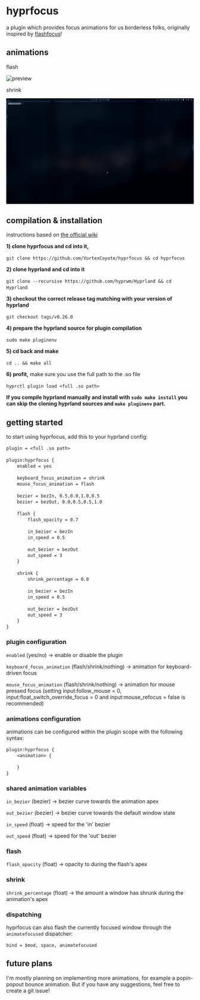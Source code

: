 # hyprfocus

a plugin which provides focus animations for us borderless folks, originally inspired by [flashfocus](https://github.com/fennerm/flashfocus)!

## animations

flash

![preview](flash.gif)

shrink

![preview](shrink.gif)

## compilation & installation

instructions based on [the official wiki](https://wiki.hyprland.org/Plugins/Using-Plugins/#compiling-official-plugins)

**1) clone hyprfocus and cd into it,**

`git clone https://github.com/VortexCoyote/hyprfocus && cd hyprfocus`

**2) clone hyprland and cd into it**

`git clone --recursive https://github.com/hyprwm/Hyprland && cd Hyprland`

**3) checkout the correct release tag matching with your version of hyprland**

`git checkout tags/v0.26.0`

**4) prepare the hyprland source for plugin compilation**

`sudo make pluginenv`

**5) cd back and make**

`cd .. && make all`

**6) profit,** make sure you use the full path to the .so file

`hyprctl plugin load <full .so path>`

**If you compile hyprland manually and install with `sudo make install` you can skip the cloning hyprland sources and `make pluginenv` part.**

## getting started

to start using hyprfocus, add this to your hyprland config:
```
plugin = <full .so path>

plugin:hyprfocus {
    enabled = yes

    keyboard_focus_animation = shrink
    mouse_focus_animation = flash

    bezier = bezIn, 0.5,0.0,1.0,0.5
    bezier = bezOut, 0.0,0.5,0.5,1.0

    flash {
        flash_opacity = 0.7

        in_bezier = bezIn
        in_speed = 0.5

        out_bezier = bezOut
        out_speed = 3
    }

    shrink {
        shrink_percentage = 0.8

        in_bezier = bezIn
        in_speed = 0.5

        out_bezier = bezOut
        out_speed = 3
    }
}
```

### plugin configuration 

`enabled` (yes/no) -> enable or disable the plugin

`keyboard_focus_animation` (flash/shrink/nothing) -> animation for keyboard-driven focus

`mouse_focus_animation` (flash/shrink/nothing) -> animation for mouse pressed focus (setting input:follow_mouse = 0, input:float_switch_override_focus = 0 and input:mouse_refocus = false is recommended)

### animations configuration

animations can be configured within the plugin scope with the following syntax:
```
plugin:hyprfocus {
    <animation> {

    }
}
```

### shared animation variables

`in_bezier` (bezier) -> bezier curve towards the animation apex

`out_bezier` (bezier) -> bezier curve towards the default window state

`in_speed` (float) -> speed for the 'in' bezier

`out_speed` (float) -> speed for the 'out' bezier

### flash

`flash_opacity` (float) -> opacity to during the flash's apex

### shrink

`shrink_percentage` (float) -> the amount a window has shrunk during the animation's apex

### dispatching

hyprfocus can also flash the currently focused window through the `animatefocused` dispatcher:
```
bind = $mod, space, animatefocused
```

## future plans

I'm mostly planning on implementing more animations, for example a popin-popout bounce animation. But if you have any suggestions, feel free to create a git issue!
